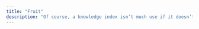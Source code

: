 ```yaml
---
title: "Fruit"
description: "Of course, a knowledge index isn’t much use if it doesn’t inform future thinking and output. Fruits are what I like to call derivative or ’new’ pieces of content. This is new work created from saplings, mostly longer form essays, projects, etc. At this stage, thoughts and ideas have matured enough to be able to share and collaborate."
---
```

